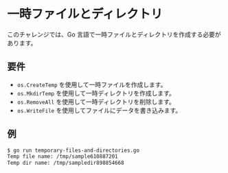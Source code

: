 # 一時ファイルとディレクトリ

このチャレンジでは、Go 言語で一時ファイルとディレクトリを作成する必要があります。

## 要件

- `os.CreateTemp` を使用して一時ファイルを作成します。
- `os.MkdirTemp` を使用して一時ディレクトリを作成します。
- `os.RemoveAll` を使用して一時ディレクトリを削除します。
- `os.WriteFile` を使用してファイルにデータを書き込みます。

## 例

```sh
$ go run temporary-files-and-directories.go
Temp file name: /tmp/sample610887201
Temp dir name: /tmp/sampledir898854668
```
